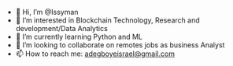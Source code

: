 - 👋 Hi, I’m @Issyman
- 👀 I’m interested in Blockchain Technology, Research and development/Data Analytics
- 🌱 I’m currently learning Python and ML
- 💞️ I’m looking to collaborate on remotes jobs as business Analyst
- 📫 How to reach me: adegboyeisrael@gmail.com

<!---
Issyman/Issyman is a ✨ special ✨ repository because its `README.md` (this file) appears on your GitHub profile.
You can click the Preview link to take a look at your changes.
--->
